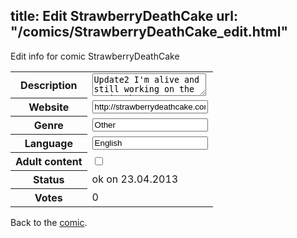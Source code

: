 title: Edit StrawberryDeathCake
url: "/comics/StrawberryDeathCake_edit.html"
---
Edit info for comic StrawberryDeathCake

<form name="comic" action="http://gaepostmail.appengine.com/comic" name="post">
<table class="comicinfo">
<tr>
<th>Description</th><td><textarea name="description">Update2 I'm alive and still working on the comic, but progress has been slow. I'm inching my way through sketches. Update-A little break from the comic.</textarea></td>
</tr>
<tr>
<th>Website</th><td><input type="text" name="url" value="http://strawberrydeathcake.com/"/></td>
</tr>
<tr>
<th>Genre</th><td><input type="text" name="genre" value="Other"/></td>
</tr>
<tr>
<th>Language</th><td><input type="text" name="language" value="English"/></td>
</tr>
<tr>
<th>Adult content</th><td><input type="checkbox" name="adult" value="adult" /></td>
</tr>
<tr>
<th>Status</th><td>ok on 23.04.2013</td>
</tr>
<tr>
<th>Votes</th><td>0</div></td>
</tr>
</table>
</form>

Back to the [comic](/comics/StrawberryDeathCake.html).
